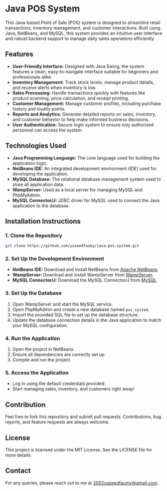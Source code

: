 
# Java POS System

This Java-based Point of Sale (POS) system is designed to streamline retail transactions, inventory management, and customer interactions. Built using Java, NetBeans, and MySQL, this system provides an intuitive user interface and robust backend support to manage daily sales operations efficiently.

## Features

- **User-Friendly Interface:** Designed with Java Swing, the system features a clean, easy-to-navigate interface suitable for beginners and professionals alike.
- **Inventory Management:** Track stock levels, manage product details, and receive alerts when inventory is low.
- **Sales Processing:** Handle transactions quickly with features like product scanning, price calculation, and receipt printing.
- **Customer Management:** Manage customer profiles, including purchase history and loyalty points.
- **Reports and Analytics:** Generate detailed reports on sales, inventory, and customer behavior to help make informed business decisions.
- **User Authentication:** Secure login system to ensure only authorized personnel can access the system.
  
## Technologies Used

- **Java Programming Language:** The core language used for building the application logic.
- **NetBeans IDE:** An integrated development environment (IDE) used for developing the application.
- **MySQL Database:** The relational database management system used to store all application data.
- **WampServer:** Used as a local server for managing MySQL and PhpMyAdmin.
- **MySQL Connector/J:** JDBC driver for MySQL used to connect the Java application to the database.

## Installation Instructions

### 1. Clone the Repository

```bash
git clone https://github.com/yazeedfaumy/java-pos-system.git
```

### 2. Set Up the Development Environment

- **NetBeans IDE:** Download and install NetBeans from [Apache NetBeans](https://netbeans.apache.org/download/).
- **WampServer:** Download and install WampServer from [WampServer](https://www.wampserver.com/en/).
- **MySQL Connector/J:** Download the MySQL Connector/J from [MySQL](https://dev.mysql.com/downloads/connector/j/).

### 3. Set Up the Database

1. Open WampServer and start the MySQL service.
2. Open PhpMyAdmin and create a new database named `pos_system`.
3. Import the provided SQL file to set up the database structure.
4. Update the database connection details in the Java application to match your MySQL configuration.

### 4. Run the Application

1. Open the project in NetBeans.
2. Ensure all dependencies are correctly set up.
3. Compile and run the project.

### 5. Access the Application

- Log in using the default credentials provided.
- Start managing sales, inventory, and customers right away!

## Contribution

Feel free to fork this repository and submit pull requests. Contributions, bug reports, and feature requests are always welcome.

## License

This project is licensed under the MIT License. See the LICENSE file for more details.

## Contact

For any queries, please reach out to me at 2002yazeedfaumy@gmail.com.
